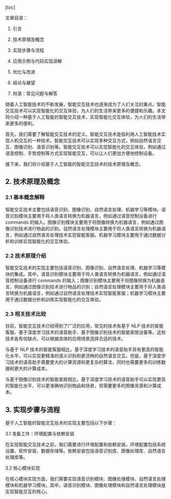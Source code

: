 
[toc]                    
                
                
文章目录：

1. 引言

2. 技术原理及概念

3. 实现步骤与流程

4. 应用示例与代码实现讲解

5. 优化与改进

6. 结论与展望

7. 附录：常见问题与解答

随着人工智能技术的不断发展，智能交互技术也逐渐成为了人们关注的重点。智能交互技术可以实现智能化的交互体验，为人们的生活带来更多的便捷和乐趣。本文将介绍一种基于人工智能的智能交互技术，实现智能化交互体验，为人们的生活带来更多的便利。

首先，我们需要了解智能交互技术的定义。智能交互技术是指利用人工智能技术实现人机交互的一种技术。智能交互技术可以实现多种交互方式，例如自然语言交互、图像识别、语音识别等。智能交互技术可以实现智能化的交互体验，例如通过语音控制、手势控制等方式实现智能交互，可以让人们更加方便地控制设备。

接下来，我们将介绍基于人工智能的智能交互技术的技术原理及概念。

## 2. 技术原理及概念

### 2.1 基本概念解释

智能交互技术主要包括语音识别、图像识别、自然语言处理、机器学习等模块。语音识别模块主要用于将人类语言转换为机器语言，例如通过语音控制设备进行 commands 的输入。图像识别模块主要用于将图像转换为机器语言，例如通过图像识别技术进行物品的识别。自然语言处理模块主要用于将人类语言转换为机器语言，例如通过自然语言处理技术实现智能客服。机器学习模块主要用于通过数据分析和训练实现智能化的交互体验。

### 2.2 技术原理介绍

智能交互技术的实现主要包括语音识别、图像识别、自然语言处理、机器学习等模块的集成。其中，语音识别模块主要用于将人类语言转换为机器语言，例如通过语音控制设备进行 commands 的输入；图像识别模块主要用于将图像转换为机器语言，例如通过图像识别技术进行物品的识别；自然语言处理模块主要用于将人类语言转换为机器语言，例如通过自然语言处理技术实现智能客服；机器学习模块主要用于通过数据分析和训练实现智能化的交互体验。

### 2.3 相关技术比较

目前，智能交互技术已经得到了广泛的应用，常见的技术有基于 NLP 技术的智能客服、基于深度学习技术的语音助手、基于图像识别技术的智能家居设备等。这些技术各有优缺点，可以根据具体的应用场景选择合适的技术。

与基于 NLP 技术的智能客服相比，基于深度学习技术的语音助手具有更高的智能化水平，可以实现更精准的语义识别和更流畅的自然语言交互。但是，基于深度学习技术的语音助手需要更大的计算资源和更复杂的算法，同时也需要更多的训练数据和更大的计算成本。

与基于图像识别技术的智能家居相比，基于深度学习技术的语音助手可以实现更高的智能化水平，可以更准确地识别物品和场景，但需要更多的图像资源和计算成本。

## 3. 实现步骤与流程

基于人工智能的智能交互技术的实现主要包括以下步骤：

3.1 准备工作：环境配置与依赖安装

在实现智能交互技术之前，我们需要进行环境配置和依赖安装。环境配置包括系统设置、软件安装、数据存储等。依赖安装包括语音识别库、图像处理库、自然语言处理库等。

3.2 核心模块实现

在核心模块实现方面，我们需要实现语音识别模块、图像处理模块、自然语言处理模块和机器学习模块。其中，语音识别模块、图像处理模块和自然语言处理模块是实现智能交互的核心。

